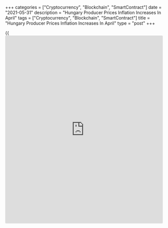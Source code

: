 +++
categories = ["Cryptocurrency", "Blockchain", "SmartContract"]
date = "2021-05-31"
description = "Hungary Producer Prices Inflation Increases In April"
tags = ["Cryptocurrency", "Blockchain", "SmartContract"]
title = "Hungary Producer Prices Inflation Increases In April"
type = "post"
+++

{{<iframe id="large-banner" src="https://www.bounty.group/#slide=27.0" width="100%" height="600" scrolling="no" style="border: 0px solid rgb(216, 221, 230); border-radius: 3px;">}}

Hungary's producer price inflation rose in April, figures from the
Hungarian Central Statistical Office showed on Monday.

The producer price index rose 9.8 percent year-on-year in April,
following a 9.6 percent increase March.

The development of prices was influenced by weakening of the forint
against the euro and by the price rise of raw and base materials, the
agency said.

Domestic market producer prices gained 11.8 percent in April and foreign
market prices increased by 8.8 percent.

On a monthly basis, producer prices rose 0.6 percent in April.

For comments and feedback [contact](https://www.playgroundfx.com/contact/): editorial@rtt[news](https://www.letsplayfx.com/blog/forex-news-website/).com

[Economic News][1]

 **What parts of the world are seeing the best (and worst) economic
performances lately? Click[here][2] to check out our [Econ Scorecard][2]
and find out! See up-to-the-moment [ranking](https://www.playgroundfx.com/blog/crypto-exchange-ranking/)s for the best and worst
performers in [GDP][2], [unemployment rate][3], [inflation][4] and much
more.**

   1. www.rtt[news](https://www.letsplayfx.com/blog/forex-news-website/).com/Content/EconomicNews.aspx
   2. www.rtt[news](https://www.letsplayfx.com/blog/forex-news-website/).com/economic-scorecard/world-rank/GDP/highest-performance.aspx
   3. www.rtt[news](https://www.letsplayfx.com/blog/forex-news-website/).com/economic-scorecard/world-rank/unemployment-rate/lowest-performance.aspx
   4. www.rtt[news](https://www.letsplayfx.com/blog/forex-news-website/).com/economic-scorecard/world-rank/CPI/highest-performance.aspx